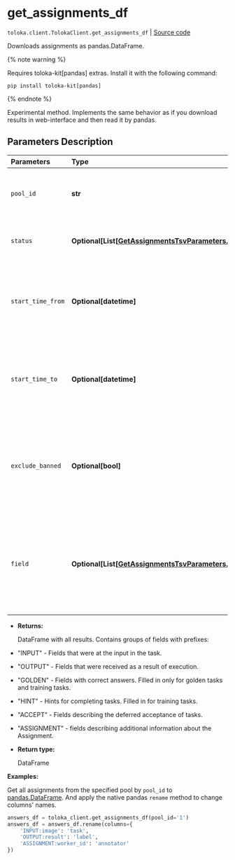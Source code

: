 # get_assignments_df
`toloka.client.TolokaClient.get_assignments_df` | [Source code](https://github.com/Toloka/toloka-kit/blob/v1.0.2/src/client/__init__.py#L3358)

Downloads assignments as pandas.DataFrame.


{% note warning %}

Requires toloka-kit[pandas] extras. Install it with the following command:

```shell
pip install toloka-kit[pandas]
```

{% endnote %}

Experimental method.
Implements the same behavior as if you download results in web-interface and then read it by pandas.

## Parameters Description

| Parameters | Type | Description |
| :----------| :----| :-----------|
`pool_id`|**str**|<p>From which pool the results are loaded.</p>
`status`|**Optional\[List\[[GetAssignmentsTsvParameters.Status](toloka.client.assignment.GetAssignmentsTsvParameters.Status.md)\]\]**|<p>Statuses of assignments to download.</p>
`start_time_from`|**Optional\[datetime\]**|<p>Download assignments submitted after the specified date and time.</p>
`start_time_to`|**Optional\[datetime\]**|<p>Download assignments submitted before the specified date and time.</p>
`exclude_banned`|**Optional\[bool\]**|<p>Exclude answers from banned Tolokers, even if their assignments have suitable status.</p>
`field`|**Optional\[List\[[GetAssignmentsTsvParameters.Field](toloka.client.assignment.GetAssignmentsTsvParameters.Field.md)\]\]**|<p>Names of `Assignment` fields to be downloaded. Fields other then from `Assignment` class are always downloaded.</p>

* **Returns:**

  DataFrame with all results. Contains groups of fields with prefixes:
* "INPUT" - Fields that were at the input in the task.
* "OUTPUT" - Fields that were received as a result of execution.
* "GOLDEN" - Fields with correct answers. Filled in only for golden tasks and training tasks.
* "HINT" - Hints for completing tasks. Filled in for training tasks.
* "ACCEPT" - Fields describing the deferred acceptance of tasks.
* "ASSIGNMENT" - fields describing additional information about the Assignment.

* **Return type:**

  DataFrame

**Examples:**

Get all assignments from the specified pool by `pool_id` to [pandas.DataFrame](https://pandas.pydata.org/docs/reference/api/pandas.DataFrame.html).
And apply the native pandas `rename` method to change columns' names.

```python
answers_df = toloka_client.get_assignments_df(pool_id='1')
answers_df = answers_df.rename(columns={
    'INPUT:image': 'task',
    'OUTPUT:result': 'label',
    'ASSIGNMENT:worker_id': 'annotator'
})
```
